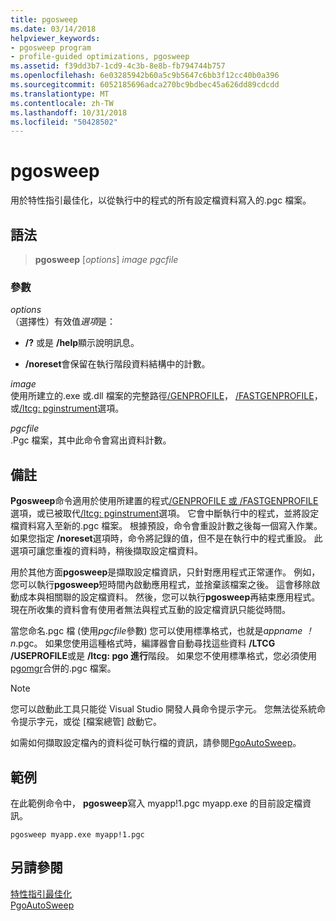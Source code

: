 ```yaml
---
title: pgosweep
ms.date: 03/14/2018
helpviewer_keywords:
- pgosweep program
- profile-guided optimizations, pgosweep
ms.assetid: f39dd3b7-1cd9-4c3b-8e8b-fb794744b757
ms.openlocfilehash: 6e03285942b60a5c9b5647c6bb3f12cc40b0a396
ms.sourcegitcommit: 6052185696adca270bc9bdbec45a626dd89cdcdd
ms.translationtype: MT
ms.contentlocale: zh-TW
ms.lasthandoff: 10/31/2018
ms.locfileid: "50428502"
---
```

# <a name="pgosweep"></a>pgosweep

用於特性指引最佳化，以從執行中的程式的所有設定檔資料寫入的.pgc 檔案。

## <a name="syntax"></a>語法

> **pgosweep** [*options*] *image* *pgcfile*

### <a name="parameters"></a>參數

*options*<br/>
（選擇性）有效值*選項*是：

- **/?** 或是 **/help**顯示說明訊息。

- **/noreset**會保留在執行階段資料結構中的計數。

*image*<br/>
使用所建立的.exe 或.dll 檔案的完整路徑[/GENPROFILE](genprofile-fastgenprofile-generate-profiling-instrumented-build.md)， [/FASTGENPROFILE](genprofile-fastgenprofile-generate-profiling-instrumented-build.md)，或[/ltcg: pginstrument](ltcg-link-time-code-generation.md)選項。

*pgcfile*<br/>
.Pgc 檔案，其中此命令會寫出資料計數。

## <a name="remarks"></a>備註

**Pgosweep**命令適用於使用所建置的程式[/GENPROFILE 或 /FASTGENPROFILE](genprofile-fastgenprofile-generate-profiling-instrumented-build.md)選項，或已被取代[/ltcg: pginstrument](ltcg-link-time-code-generation.md)選項。 它會中斷執行中的程式，並將設定檔資料寫入至新的.pgc 檔案。 根據預設，命令會重設計數之後每一個寫入作業。 如果您指定 **/noreset**選項時，命令將記錄的值，但不是在執行中的程式重設。 此選項可讓您重複的資料時，稍後擷取設定檔資料。

用於其他方面**pgosweep**是擷取設定檔資訊，只針對應用程式正常運作。 例如，您可以執行**pgosweep**短時間內啟動應用程式，並捨棄該檔案之後。 這會移除啟動成本與相關聯的設定檔資料。 然後，您可以執行**pgosweep**再結束應用程式。 現在所收集的資料會有使用者無法與程式互動的設定檔資訊只能從時間。

當您命名.pgc 檔 (使用*pgcfile*參數) 您可以使用標準格式，也就是*appname ！ n*.pgc。 如果您使用這種格式時，編譯器會自動尋找這些資料 **/LTCG /USEPROFILE**或是 **/ltcg: pgo 進行**階段。 如果您不使用標準格式，您必須使用[pgomgr](pgomgr.md)合併的.pgc 檔案。

> [!NOTE]
> 您可以啟動此工具只能從 Visual Studio 開發人員命令提示字元。 您無法從系統命令提示字元，或從 [檔案總管] 啟動它。

如需如何擷取設定檔內的資料從可執行檔的資訊，請參閱[PgoAutoSweep](pgoautosweep.md)。

## <a name="example"></a>範例

在此範例命令中， **pgosweep**寫入 myapp!1.pgc myapp.exe 的目前設定檔資訊。

`pgosweep myapp.exe myapp!1.pgc`

## <a name="see-also"></a>另請參閱

[特性指引最佳化](profile-guided-optimizations.md)<br/>
[PgoAutoSweep](pgoautosweep.md)<br/>

